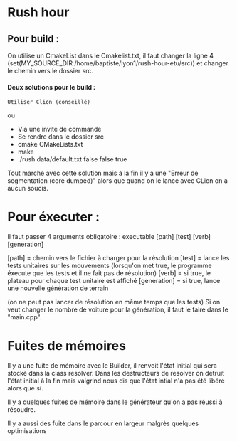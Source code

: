 # Rush hour 


## Pour build :

  On utilise un CmakeList
  dans le Cmakelist.txt, il faut changer la ligne 4 (set(MY_SOURCE_DIR /home/baptiste/lyon1/rush-hour-etu/src)) et changer le chemin vers le dossier src.
  
####  Deux solutions pour le build :

    Utiliser Clion (conseillé)
ou
  - Via une invite de commande
  - Se rendre dans le dossier src
  - cmake CMakeLists.txt 
  - make
  - ./rush data/default.txt false false true
 
 Tout marche avec cette solution mais à la fin il y a une "Erreur de segmentation (core dumped)" alors que quand on le lance avec CLion on a aucun soucis.


# Pour éxecuter :

Il faut passer 4 arguments obligatoire :
executable [path] [test] [verb] [generation]

[path] = chemin vers le fichier à charger pour la résolution
[test] = lance les tests unitaires sur les mouvements (lorsqu'on met true, le programme éxecute que les tests et il ne fait pas de résolution)
[verb] = si true, le plateau pour chaque test unitaire est affiché
[generation] = si true, lance une nouvelle génération de terrain

(on ne peut pas lancer de résolution en même temps que les tests)
Si on veut changer le nombre de voiture pour la génération, il faut le faire dans le "main.cpp".

# Fuites de mémoires
Il y a une fuite de mémoire avec le Builder, il renvoit l'état initial qui sera stocké dans la class resolver. Dans les destructeurs de resolver on détruit l'état initial à la fin mais valgrind nous dis que l'état intial n'a pas été libéré alors que si.

Il y a quelques fuites de mémoire dans le générateur qu'on a pas réussi à résoudre.

Il y a aussi des fuite dans le parcour en largeur malgrès quelques optimisations





